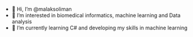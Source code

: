 - 👋 Hi, I’m @malaksoliman
- 👀 I’m interested in biomedical informatics, machine learning and Data analysis 
- 🌱 I’m currently learning C# and developing my skills in machine learning
<!---
malaksoliman/malaksoliman is a ✨ special ✨ repository because its `README.md` (this file) appears on your GitHub profile.
You can click the Preview link to take a look at your changes.
--->
